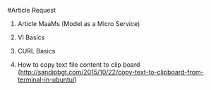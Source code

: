 #Article Request
1. Article MaaMs (Model as a Micro Service)

2. VI Basics

3. CURL Basics

4. How to copy text file content to clip board (http://sandipbgt.com/2015/10/22/copy-text-to-clipboard-from-terminal-in-ubuntu/)